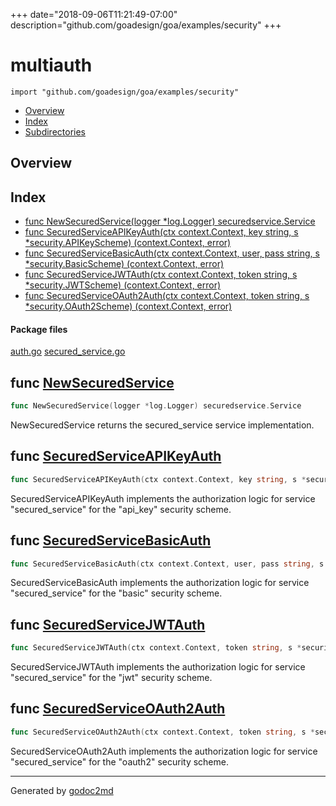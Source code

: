 +++
date="2018-09-06T11:21:49-07:00"
description="github.com/goadesign/goa/examples/security"
+++


# multiauth
`import "github.com/goadesign/goa/examples/security"`

* [Overview](#pkg-overview)
* [Index](#pkg-index)
* [Subdirectories](#pkg-subdirectories)

## <a name="pkg-overview">Overview</a>



## <a name="pkg-index">Index</a>
* [func NewSecuredService(logger *log.Logger) securedservice.Service](#NewSecuredService)
* [func SecuredServiceAPIKeyAuth(ctx context.Context, key string, s *security.APIKeyScheme) (context.Context, error)](#SecuredServiceAPIKeyAuth)
* [func SecuredServiceBasicAuth(ctx context.Context, user, pass string, s *security.BasicScheme) (context.Context, error)](#SecuredServiceBasicAuth)
* [func SecuredServiceJWTAuth(ctx context.Context, token string, s *security.JWTScheme) (context.Context, error)](#SecuredServiceJWTAuth)
* [func SecuredServiceOAuth2Auth(ctx context.Context, token string, s *security.OAuth2Scheme) (context.Context, error)](#SecuredServiceOAuth2Auth)


#### <a name="pkg-files">Package files</a>
[auth.go](/src/github.com/goadesign/goa/examples/security/auth.go) [secured_service.go](/src/github.com/goadesign/goa/examples/security/secured_service.go) 





## <a name="NewSecuredService">func</a> [NewSecuredService](/src/target/secured_service.go?s=364:429#L17)
``` go
func NewSecuredService(logger *log.Logger) securedservice.Service
```
NewSecuredService returns the secured_service service implementation.



## <a name="SecuredServiceAPIKeyAuth">func</a> [SecuredServiceAPIKeyAuth](/src/target/auth.go?s=1875:1988#L59)
``` go
func SecuredServiceAPIKeyAuth(ctx context.Context, key string, s *security.APIKeyScheme) (context.Context, error)
```
SecuredServiceAPIKeyAuth implements the authorization logic for service
"secured_service" for the "api_key" security scheme.



## <a name="SecuredServiceBasicAuth">func</a> [SecuredServiceBasicAuth](/src/target/auth.go?s=367:485#L19)
``` go
func SecuredServiceBasicAuth(ctx context.Context, user, pass string, s *security.BasicScheme) (context.Context, error)
```
SecuredServiceBasicAuth implements the authorization logic for service
"secured_service" for the "basic" security scheme.



## <a name="SecuredServiceJWTAuth">func</a> [SecuredServiceJWTAuth](/src/target/auth.go?s=1122:1231#L39)
``` go
func SecuredServiceJWTAuth(ctx context.Context, token string, s *security.JWTScheme) (context.Context, error)
```
SecuredServiceJWTAuth implements the authorization logic for service
"secured_service" for the "jwt" security scheme.



## <a name="SecuredServiceOAuth2Auth">func</a> [SecuredServiceOAuth2Auth](/src/target/auth.go?s=2631:2746#L79)
``` go
func SecuredServiceOAuth2Auth(ctx context.Context, token string, s *security.OAuth2Scheme) (context.Context, error)
```
SecuredServiceOAuth2Auth implements the authorization logic for service
"secured_service" for the "oauth2" security scheme.








- - -
Generated by [godoc2md](https://godoc.org/github.com/davecheney/godoc2md)
